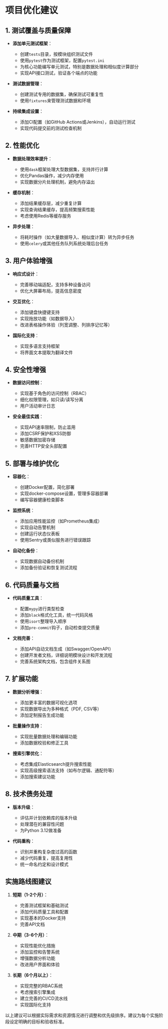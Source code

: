 # 项目优化建议

## 1. 测试覆盖与质量保障

- **添加单元测试框架**：
  - 创建`tests`目录，按模块组织测试文件
  - 使用`pytest`作为测试框架，配置`pytest.ini`
  - 为核心功能编写单元测试，特别是数据处理和相似度计算部分
  - 实现API接口测试，验证各个端点的功能

- **测试数据管理**：
  - 创建测试专用的数据集，确保测试可重复性
  - 使用`fixtures`来管理测试数据和环境

- **持续集成设置**：
  - 添加CI配置（如GitHub Actions或Jenkins），自动运行测试
  - 实现代码提交前的测试检查机制

## 2. 性能优化

- **数据处理效率提升**：
  - 使用`dask`框架处理大型数据集，支持并行计算
  - 优化Pandas操作，减少内存使用
  - 实现数据分片处理机制，避免内存溢出

- **缓存机制**：
  - 添加结果缓存层，减少重复计算
  - 实现查询结果缓存，提高频繁搜索性能
  - 考虑使用Redis等缓存服务

- **异步处理**：
  - 将耗时操作（如大量数据导入、相似度计算）转为异步任务
  - 使用`celery`或其他任务队列系统处理后台任务

## 3. 用户体验增强

- **响应式设计**：
  - 完善移动端适配，支持多种设备访问
  - 优化大屏幕布局，提高信息密度

- **交互优化**：
  - 添加键盘快捷键支持
  - 实现拖放功能（如数据导入）
  - 改进表格操作体验（列宽调整、列排序记忆等）

- **国际化支持**：
  - 实现多语言支持框架
  - 将界面文本提取为翻译文件

## 4. 安全性增强

- **数据访问控制**：
  - 实现基于角色的访问控制（RBAC）
  - 细化权限管理，如只读/读写分离
  - 用户活动审计日志

- **安全最佳实践**：
  - 实现API速率限制，防止滥用
  - 添加CSRF保护和XSS防御
  - 敏感数据加密存储
  - 完善HTTP安全头部配置

## 5. 部署与维护优化

- **容器化**：
  - 创建Docker配置，简化部署
  - 实现docker-compose设置，管理多容器部署
  - 编写容器健康检查脚本

- **监控系统**：
  - 添加应用性能监控（如Prometheus集成）
  - 实现自动告警机制
  - 创建运行状态仪表板
  - 使用Sentry或类似服务进行错误跟踪

- **自动化备份**：
  - 实现数据自动备份机制
  - 添加备份验证和恢复测试流程

## 6. 代码质量与文档

- **代码质量工具**：
  - 配置`mypy`进行类型检查
  - 添加`black`格式化工具，统一代码风格
  - 使用`isort`整理导入顺序
  - 添加`pre-commit`钩子，自动检查提交质量

- **文档完善**：
  - 添加API自动文档生成（如Swagger/OpenAPI）
  - 创建开发者文档，详细说明模块设计和开发流程
  - 完善系统架构文档，包含组件关系图

## 7. 扩展功能

- **数据分析增强**：
  - 添加更丰富的数据可视化选项
  - 实现数据导出为多种格式（PDF, CSV等）
  - 添加定制报告生成功能

- **批量操作支持**：
  - 实现批量数据处理和编辑功能
  - 添加数据校验和修正工具

- **搜索引擎优化**：
  - 考虑集成Elasticsearch提升搜索性能
  - 实现高级搜索语法支持（如布尔逻辑、通配符等）
  - 添加搜索建议功能

## 8. 技术债务处理

- **版本升级**：
  - 评估并计划依赖库的版本升级
  - 处理潜在的兼容性问题
  - 为Python 3.12做准备

- **代码重构**：
  - 识别并重构复杂度过高的函数
  - 减少代码重复，提高复用性
  - 统一命名约定和设计模式

## 实施路线图建议

1. **短期（1-2个月）**：
   - 完善测试框架和基础测试
   - 添加代码质量工具和配置
   - 实现基本的Docker支持
   - 完善API文档

2. **中期（3-6个月）**：
   - 实现性能优化措施
   - 添加监控和告警系统
   - 增强数据分析功能
   - 改进用户界面和体验

3. **长期（6个月以上）**：
   - 实现完整的RBAC系统
   - 考虑搜索引擎集成
   - 建立完善的CI/CD流水线
   - 实现国际化支持

以上建议可以根据实际需求和资源情况进行调整和优先级排序。建议为每个实施阶段设定明确的目标和验收标准。
